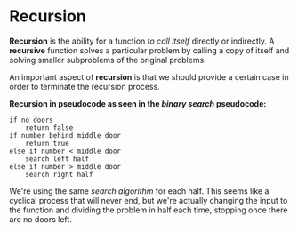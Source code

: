 # Recursion

**Recursion** is the ability for a function _to call itself_ directly or indirectly. A **recursive** function solves a particular problem by calling a copy of itself and solving smaller subproblems of the original problems.

An important aspect of **recursion** is that we should provide a certain case in order to terminate the recursion process.

**Recursion in pseudocode as seen in the _binary search_ pseudocode:**

```
if no doors
    return false
if number behind middle door
    return true
else if number < middle door
    search left half
else if number > middle door
    search right half
```

We're using the same _search algorithm_ for each half. This seems like a cyclical process that will never end, but we're actually changing the input to the function and dividing the problem in half each time, stopping once there are no doors left.
